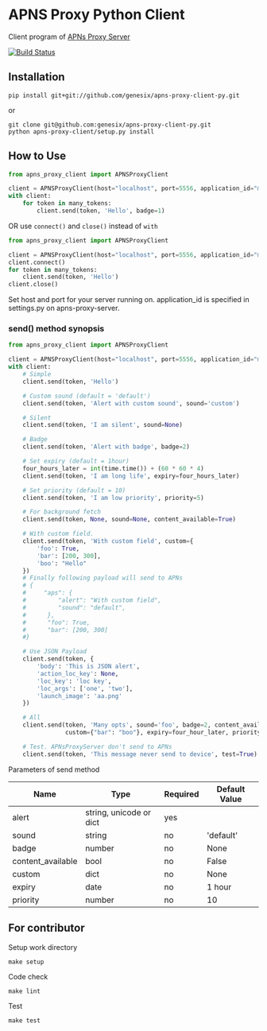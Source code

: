 # APNS Proxy Python Client

Client program of [APNs Proxy Server](https://github.com/genesix/apns-proxy-server)

[![Build Status](https://travis-ci.org/genesix/apns-proxy-client-py.png?branch=master)](https://travis-ci.org/genesix/apns-proxy-client-py)

## Installation

```
pip install git+git://github.com/genesix/apns-proxy-client-py.git
```

or

```
git clone git@github.com:genesix/apns-proxy-client-py.git
python apns-proxy-client/setup.py install
```

## How to Use

```python
from apns_proxy_client import APNSProxyClient

client = APNSProxyClient(host="localhost", port=5556, application_id="myapp")
with client:
    for token in many_tokens:
        client.send(token, 'Hello', badge=1)
```

OR use ```connect()``` and ```close()``` instead of ```with```

```python
from apns_proxy_client import APNSProxyClient

client = APNSProxyClient(host="localhost", port=5556, application_id="myapp")
client.connect()
for token in many_tokens:
    client.send(token, 'Hello')
client.close()
```

Set host and port for your server running on. application_id is specified in settings.py on apns-proxy-server.

### send() method synopsis

```python
from apns_proxy_client import APNSProxyClient

client = APNSProxyClient(host="localhost", port=5556, application_id="myapp")
with client:
    # Simple
    client.send(token, 'Hello')

    # Custom sound (default = 'default')
    client.send(token, 'Alert with custom sound', sound='custom')

    # Silent
    client.send(token, 'I am silent', sound=None)

    # Badge
    client.send(token, 'Alert with badge', badge=2)

    # Set expiry (default = 1hour)
    four_hours_later = int(time.time()) + (60 * 60 * 4)
    client.send(token, 'I am long life', expiry=four_hours_later)

    # Set priority (default = 10)
    client.send(token, 'I am low priority', priority=5)

    # For background fetch
    client.send(token, None, sound=None, content_available=True)

    # With custom field.
    client.send(token, 'With custom field', custom={
        'foo': True,
        'bar': [200, 300],
        'boo': "Hello"
    })
    # Finally following payload will send to APNs
    # {
    #     "aps": {
    #         "alert": "With custom field",
    #         "sound": "default",
    #      },
    #      "foo": True,
    #      "bar": [200, 300]
    #}

    # Use JSON Payload
    client.send(token, {
        'body': 'This is JSON alert',
        'action_loc_key': None,
        'loc_key': 'loc key',
        'loc_args': ['one', 'two'],
        'launch_image': 'aa.png'
    })

    # All
    client.send(token, 'Many opts', sound='foo', badge=2, content_available=True,
                custom={"bar": "boo"}, expiry=four_hour_later, priority=5)

    # Test. APNsProxyServer don't send to APNs
    client.send(token, 'This message never send to device', test=True)
```

Parameters of send method

Name | Type | Required | Default Value
--- | --- | --- | ---
alert | string, unicode or dict | yes
sound | string | no | 'default'
badge | number | no | None
content_available | bool | no | False
custom | dict | no | None
expiry | date | no | 1 hour
priority | number | no | 10

## For contributor

Setup work directory
```
make setup
```

Code check
```
make lint
```

Test
```
make test
```

